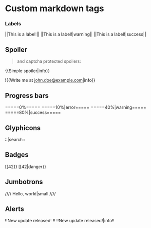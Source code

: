 # Custom markdown tags

### Labels

||This is a label!||
||This is a label!|warning||
||This is a label!|success||

## Spoiler

> and captcha protected spoilers:

\{{Simple spoiler|info}}

!\{{Write me at <john.doe@example.com>|info}}

## Progress bars

=====0%=====
=====10%|error=====
=====40%|warning=====
=====80%|success=====

## Glyphicons

::|search::

## Badges

[[42}}
[[42|danger}}

## Jumbotrons

////
Hello, world|small
////

## Alerts

!!New update released! !!
!!New update released!|info!!

